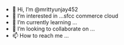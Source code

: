 - 👋 Hi, I’m @mrittyunjay452
- 👀 I’m interested in ...sfcc commerce cloud 
- 🌱 I’m currently learning ...
- 💞️ I’m looking to collaborate on ...
- 📫 How to reach me ...

<!---
mrittyunjay452/mrittyunjay452 is a ✨ special ✨ repository because its `README.md` (this file) appears on your GitHub profile.
You can click the Preview link to take a look at your changes.
--->
